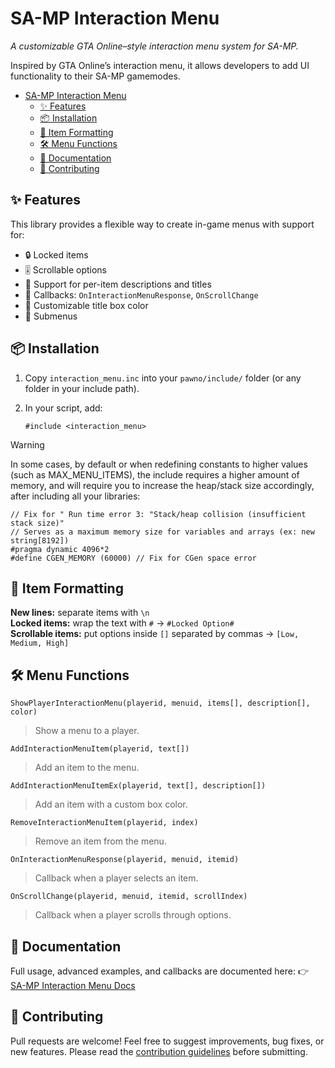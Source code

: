 # SA-MP Interaction Menu

*A customizable GTA Online–style interaction menu system for SA-MP.*

Inspired by GTA Online’s interaction menu, it allows developers to add UI functionality to their SA-MP gamemodes.  

- [SA-MP Interaction Menu](#sa-mp-interaction-menu)
  - [✨ Features](#-features)
  - [📦 Installation](#-installation)
  - [📝 Item Formatting](#-item-formatting)
  - [🛠️ Menu Functions](#️-menu-functions)
  - [📖 Documentation](#-documentation)
  - [🤝 Contributing](#-contributing)

## ✨ Features

This library provides a flexible way to create in-game menus with support for:

- 🔒 Locked items
- 🎚️ Scrollable options
- 📝 Support for per-item descriptions and titles  
- 📡 Callbacks: `OnInteractionMenuResponse`, `OnScrollChange`  
- 🎨 Customizable title box color  
- 📜 Submenus

## 📦 Installation

1. Copy `interaction_menu.inc` into your `pawno/include/` folder (or any folder in your include path).
2. In your script, add:  

   ```pawn
   #include <interaction_menu>
   ```
> [!WARNING]
>
> In some cases, by default or when redefining constants to higher values (such as MAX_MENU_ITEMS), the include requires a higher amount of memory, and will require you to increase the heap/stack size accordingly, after including all your libraries:
> 
> ```pawn
> // Fix for " Run time error 3: "Stack/heap collision (insufficient stack size)"
> // Serves as a maximum memory size for variables and arrays (ex: new string[8192])
> #pragma dynamic 4096*2
> #define CGEN_MEMORY (60000) // Fix for CGen space error
> ```

## 📝 Item Formatting

**New lines:** separate items with `\n`  
**Locked items:** wrap the text with `#` → `#Locked Option#`  
**Scrollable items:** put options inside `[]` separated by commas → `[Low, Medium, High]`

## 🛠️ Menu Functions

``ShowPlayerInteractionMenu(playerid, menuid, items[], description[], color)``
> Show a menu to a player.

``AddInteractionMenuItem(playerid, text[])``
> Add an item to the menu.

``AddInteractionMenuItemEx(playerid, text[], description[])``
> Add an item with a custom box color.

``RemoveInteractionMenuItem(playerid, index)``
> Remove an item from the menu.

``OnInteractionMenuResponse(playerid, menuid, itemid)``
> Callback when a player selects an item.

``OnScrollChange(playerid, menuid, itemid, scrollIndex)``
> Callback when a player scrolls through options.

## 📖 Documentation

Full usage, advanced examples, and callbacks are documented here:
👉 [SA-MP Interaction Menu Docs](/docs/WIKI.md)

## 🤝 Contributing

Pull requests are welcome! Feel free to suggest improvements, bug fixes, or new features.
Please read the [contribution guidelines](CONTRIBUTING.md) before submitting.
